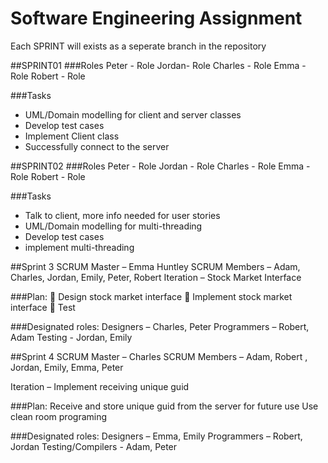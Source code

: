 # Software Engineering Assignment
Each SPRINT will exists as a seperate branch in the repository

##SPRINT01
###Roles
Peter - Role
Jordan- Role
Charles - Role
Emma - Role
Robert - Role

###Tasks
- UML/Domain modelling for client and server classes
- Develop test cases
- Implement Client class
- Successfully connect to the server

##SPRINT02
###Roles
Peter - Role
Jordan - Role
Charles - Role
Emma - Role
Robert - Role

###Tasks
- Talk to client, more info needed for user stories
- UML/Domain modelling for multi-threading
- Develop test cases
- implement multi-threading


##Sprint 3
SCRUM Master – Emma Huntley
SCRUM Members – Adam, Charles, Jordan, Emily, Peter, Robert
Iteration – Stock Market Interface

###Plan:
 Design stock market interface
 Implement stock market interface
 Test

###Designated roles:
Designers – Charles, Peter
Programmers – Robert, Adam
Testing - Jordan, Emily


##Sprint 4
SCRUM Master – Charles
SCRUM Members – Adam, Robert , Jordan, Emily, Emma, Peter

Iteration – Implement receiving unique guid

###Plan:
Receive and store unique guid from the server for future use
Use clean room programing

###Designated roles:
Designers – Emma, Emily
Programmers – Robert, Jordan
Testing/Compilers - Adam, Peter

